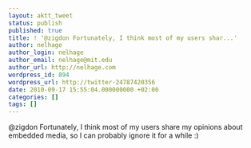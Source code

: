 ```yaml
---
layout: aktt_tweet
status: publish
published: true
title: ! '@zigdon Fortunately, I think most of my users shar...'
author: nelhage
author_login: nelhage
author_email: nelhage@mit.edu
author_url: http://nelhage.com
wordpress_id: 894
wordpress_url: http://twitter-24787420356
date: 2010-09-17 15:55:04.000000000 +02:00
categories: []
tags: []
---
```

@zigdon Fortunately, I think most of my users share my opinions about embedded media, so I can probably ignore it for a while :)
